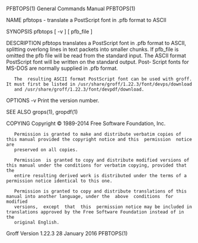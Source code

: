 PFBTOPS(1)                                                    General Commands Manual                                                   PFBTOPS(1)

NAME
       pfbtops - translate a PostScript font in .pfb format to ASCII

SYNOPSIS
       pfbtops [ -v ] [ pfb_file ]

DESCRIPTION
       pfbtops translates a PostScript font in .pfb format to ASCII, splitting overlong lines in text packets into smaller chunks.  If pfb_file is
       omitted the pfb file will be read from the standard input.  The ASCII format PostScript font will be written on the standard output.  Post‐
       Script fonts for MS-DOS are normally supplied in .pfb format.

       The  resulting ASCII format PostScript font can be used with groff.  It must first be listed in /usr/share/groff/1.22.3/font/devps/download
       and /usr/share/groff/1.22.3/font/devpdf/download.

OPTIONS
       -v     Print the version number.

SEE ALSO
       grops(1), gropdf(1)

COPYING
       Copyright © 1989-2014 Free Software Foundation, Inc.

       Permission is granted to make and distribute verbatim copies of this manual provided the copyright notice and this  permission  notice  are
       preserved on all copies.

       Permission  is granted to copy and distribute modified versions of this manual under the conditions for verbatim copying, provided that the
       entire resulting derived work is distributed under the terms of a permission notice identical to this one.

       Permission is granted to copy and distribute translations of this manual into another language, under the  above  conditions  for  modified
       versions,  except  that  this  permission notice may be included in translations approved by the Free Software Foundation instead of in the
       original English.

Groff Version 1.22.3                                              28 January 2016                                                       PFBTOPS(1)
